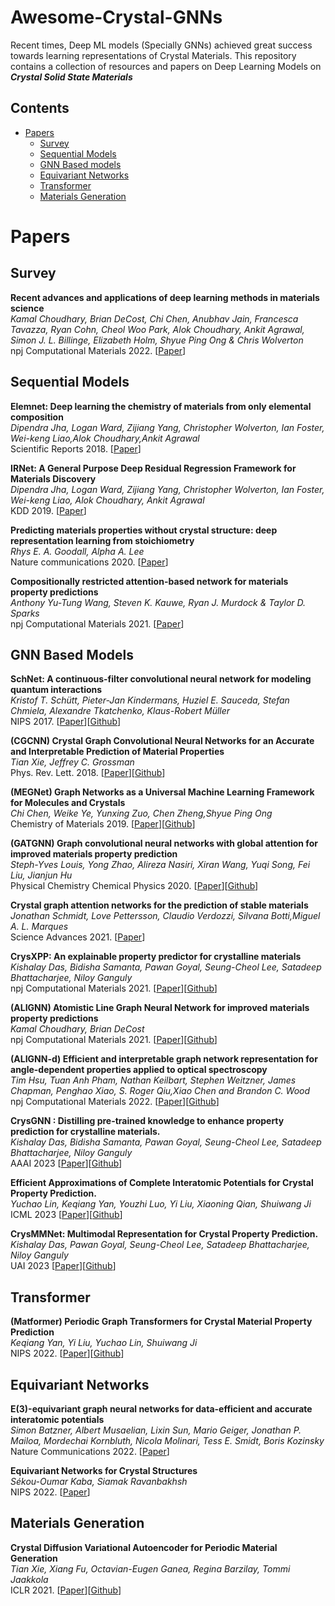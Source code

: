 
# Awesome-Crystal-GNNs
Recent times, Deep ML models (Specially GNNs) achieved great success towards learning representations of Crystal Materials. This repository contains a collection of resources and papers on Deep Learning Models on ***Crystal Solid State Materials***

## Contents
- [Papers](#papers)
  - [Survey](#survey)
  - [Sequential Models](#sequential-models)
  - [GNN Based models](#gnn-based-models)
  - [Equivariant Networks](#equivariant-networks)
  - [Transformer](#transformer)
  - [Materials Generation](#materials-generation)


# Papers

## Survey

**Recent advances and applications of deep learning methods in materials science** \
*Kamal Choudhary, Brian DeCost, Chi Chen, Anubhav Jain, Francesca Tavazza, Ryan Cohn, Cheol Woo Park, Alok Choudhary, Ankit Agrawal, Simon J. L. Billinge, Elizabeth Holm, Shyue Ping Ong & Chris Wolverton*\
npj Computational Materials  2022. [[Paper](https://www.nature.com/articles/s41524-022-00734-6)] 

## Sequential Models

**Elemnet: Deep learning the chemistry of materials from only elemental composition** \
*Dipendra Jha, Logan Ward, Zijiang Yang, Christopher Wolverton, Ian Foster, Wei-keng Liao,Alok Choudhary,Ankit Agrawal* \
Scientific Reports  2018. [[Paper](https://www.nature.com/articles/s41598-018-35934-y)]

**IRNet: A General Purpose Deep Residual Regression Framework for Materials Discovery** \
*Dipendra Jha, Logan Ward, Zijiang Yang, Christopher Wolverton, Ian Foster, Wei-keng Liao, Alok Choudhary, Ankit Agrawal* \
KDD 2019. [[Paper](https://arxiv.org/pdf/1907.03222.pdf)] 

**Predicting materials properties without crystal structure: deep representation learning from stoichiometry** \
*Rhys E. A. Goodall, Alpha A. Lee* \
Nature communications  2020. [[Paper](https://www.nature.com/articles/s41467-020-19964-7)] 

**Compositionally restricted attention-based network for materials property predictions** \
*Anthony Yu-Tung Wang, Steven K. Kauwe, Ryan J. Murdock & Taylor D. Sparks* \
npj Computational Materials  2021. [[Paper](https://www.nature.com/articles/s41524-021-00545-1)] 

## GNN Based Models

**SchNet: A continuous-filter convolutional neural network for modeling quantum interactions** \
*Kristof T. Schütt, Pieter-Jan Kindermans, Huziel E. Sauceda, Stefan Chmiela, Alexandre Tkatchenko, Klaus-Robert Müller* \
NIPS 2017. [[Paper](https://arxiv.org/pdf/1706.08566.pdf)][[Github](https://github.com/atomistic-machine-learning/SchNet)] 

**(CGCNN) Crystal Graph Convolutional Neural Networks for an Accurate and Interpretable Prediction of Material Properties** \
*Tian Xie, Jeffrey C. Grossman* \
Phys. Rev. Lett.  2018. [[Paper](https://www.nature.com/articles/s41524-022-00734-6)][[Github](https://github.com/txie-93/cgcnn)] 

**(MEGNet) Graph Networks as a Universal Machine Learning Framework for Molecules and Crystals** \
*Chi Chen, Weike Ye, Yunxing Zuo, Chen Zheng,Shyue Ping Ong* \
Chemistry of Materials 2019. [[Paper](https://pubs.acs.org/doi/pdf/10.1021/acs.chemmater.9b01294)][[Github](https://github.com/materialsvirtuallab/megnet)] 

**(GATGNN) Graph convolutional neural networks with global attention for improved materials property prediction** \
*Steph-Yves Louis, Yong Zhao, Alireza Nasiri, Xiran Wang, Yuqi Song, Fei Liu, Jianjun Hu* \
Physical Chemistry Chemical Physics  2020. [[Paper](https://pubs.rsc.org/en/content/articlepdf/2020/cp/d0cp01474e)][[Github](https://github.com/superlouis/GATGNN)] 

**Crystal graph attention networks for the prediction of stable materials** \
*Jonathan Schmidt, Love Pettersson, Claudio Verdozzi, Silvana Botti,Miguel A. L. Marques* \
Science Advances 2021. [[Paper](https://www.science.org/doi/epdf/10.1126/sciadv.abi7948)]

**CrysXPP: An explainable property predictor for crystalline materials** \
*Kishalay Das, Bidisha Samanta, Pawan Goyal, Seung-Cheol Lee, Satadeep Bhattacharjee, Niloy Ganguly* \
npj Computational Materials  2021. [[Paper](https://www.nature.com/articles/s41524-022-00716-8)][[Github](https://github.com/kdmsit/crysxpp)] 

**(ALIGNN) Atomistic Line Graph Neural Network for improved materials property predictions** \
*Kamal Choudhary, Brian DeCost* \
npj Computational Materials  2021. [[Paper](https://www.nature.com/articles/s41524-021-00650-1)][[Github](https://github.com/usnistgov/alignn)] 

**(ALIGNN-d) Efficient and interpretable graph network representation for angle-dependent properties applied to optical spectroscopy** \
*Tim Hsu, Tuan Anh Pham, Nathan Keilbart, Stephen Weitzner, James Chapman, Penghao Xiao, S. Roger Qiu,Xiao Chen and Brandon C. Wood* \
npj Computational Materials  2022. [[Paper](https://www.nature.com/articles/s41524-022-00841-4)][[Github](https://github.com/LLNL/graphite)] 

**CrysGNN : Distilling pre-trained knowledge to enhance property prediction for crystalline materials.** \
*Kishalay Das, Bidisha Samanta, Pawan Goyal, Seung-Cheol Lee, Satadeep Bhattacharjee, Niloy Ganguly* \
AAAI 2023 [[Paper](https://arxiv.org/abs/2301.05852)][[Github](https://github.com/kdmsit/crysgnn)] 

**Efficient Approximations of Complete Interatomic Potentials for Crystal Property Prediction.** \
*Yuchao Lin, Keqiang Yan, Youzhi Luo, Yi Liu, Xiaoning Qian, Shuiwang Ji* \
ICML 2023 [[Paper](https://arxiv.org/pdf/2306.10045.pdf)][[Github](https://github.com/divelab/AIRS/tree/main/OpenMat/PotNet)] 

**CrysMMNet: Multimodal Representation for Crystal Property Prediction.** \
*Kishalay Das, Pawan Goyal, Seung-Cheol Lee, Satadeep Bhattacharjee, Niloy Ganguly* \
UAI 2023 [[Paper](https://openreview.net/pdf?id=06jLJiUAKX)][[Github](https://github.com/kdmsit/crysmmnet)] 

## Transformer

**(Matformer) Periodic Graph Transformers for Crystal Material Property Prediction** \
*Keqiang Yan, Yi Liu, Yuchao Lin, Shuiwang Ji* \
NIPS 2022. [[Paper](https://arxiv.org/pdf/2209.11807.pdf)][[Github](https://github.com/YKQ98/Matformer)] 

## Equivariant Networks

**E(3)-equivariant graph neural networks for data-efficient and accurate interatomic potentials** \
*Simon Batzner, Albert Musaelian, Lixin Sun, Mario Geiger, Jonathan P. Mailoa, Mordechai Kornbluth, Nicola Molinari, Tess E. Smidt, Boris Kozinsky* \
Nature Communications 2022. [[Paper](https://www.nature.com/articles/s41467-022-29939-5)]

**Equivariant Networks for Crystal Structures** \
*Sékou-Oumar Kaba, Siamak Ravanbakhsh* \
NIPS 2022. [[Paper](https://openreview.net/pdf?id=0Dh8dz4snu)]

## Materials Generation

**Crystal Diffusion Variational Autoencoder for Periodic Material Generation** \
*Tian Xie, Xiang Fu, Octavian-Eugen Ganea, Regina Barzilay, Tommi Jaakkola* \
ICLR 2021. [[Paper](https://arxiv.org/pdf/2110.06197.pdf)][[Github](https://github.com/txie-93/cdvae)] 




